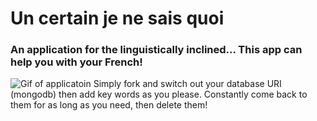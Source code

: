 # Un certain je ne sais quoi
### An application for the linguistically inclined... This app can help you with your French!
![Gif of applicatoin](/searchgif.gif)
Simply fork and switch out your database URI (mongodb) then add key words as you please.
Constantly come back to them for as long as you need, then delete them!